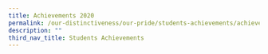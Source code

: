 ```yaml
---
title: Achievements 2020
permalink: /our-distinctiveness/our-pride/students-achievements/achievements-2020/
description: ""
third_nav_title: Students Achievements
---
```

